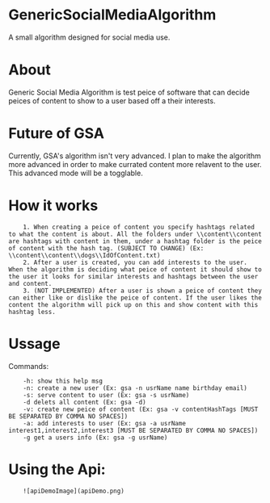 # GenericSocialMediaAlgorithm
A small algorithm designed for social media use.

# About
Generic Social Media Algorithm is test peice of software that can decide peices of content to show to a user based off a their interests.

# Future of GSA
Currently, GSA's algorithm isn't very advanced. I plan to make the algorithm more advanced in order to make currated content more relavent to the user. This advanced mode will be a togglable.

# How it works
        1. When creating a peice of content you specify hashtags related to what the content is about. All the folders under \\content\\content are hashtags with content in them, under a hashtag folder is the peice of content with the hash tag. (SUBJECT TO CHANGE) (Ex: \\content\\content\\dogs\\IdOfContent.txt)
        2. After a user is created, you can add interests to the user. When the algorithm is deciding what peice of content it should show to the user it looks for similar interests and hashtags between the user and content.
        3. (NOT IMPLEMENTED) After a user is shown a peice of content they can either like or dislike the peice of content. If the user likes the content the algorithm will pick up on this and show content with this hashtag less.

# Ussage
Commands:

        -h: show this help msg
        -n: create a new user (Ex: gsa -n usrName name birthday email)
        -s: serve content to user (Ex: gsa -s usrName)
        -d delets all content (Ex: gsa -d)
        -v: create new peice of content (Ex: gsa -v contentHashTags [MUST BE SEPARATED BY COMMA NO SPACES])
        -a: add interests to user (Ex: gsa -a usrName interest1,interest2,interest3 [MUST BE SEPARATED BY COMMA NO SPACES])
        -g get a users info (Ex: gsa -g usrName)
# Using the Api:
        ![apiDemoImage](apiDemo.png)
